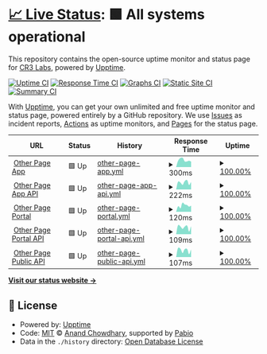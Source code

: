 # [📈 Live Status](https://status.other.page): <!--live status--> **🟩 All systems operational**

This repository contains the open-source uptime monitor and status page for [CR3 Labs](https://cr3labs.com), powered by [Upptime](https://github.com/upptime/upptime).

[![Uptime CI](https://github.com/cr3labs/other-page-status/workflows/Uptime%20CI/badge.svg)](https://github.com/cr3labs/other-page-status/actions?query=workflow%3A%22Uptime+CI%22)
[![Response Time CI](https://github.com/cr3labs/other-page-status/workflows/Response%20Time%20CI/badge.svg)](https://github.com/cr3labs/other-page-status/actions?query=workflow%3A%22Response+Time+CI%22)
[![Graphs CI](https://github.com/cr3labs/other-page-status/workflows/Graphs%20CI/badge.svg)](https://github.com/cr3labs/other-page-status/actions?query=workflow%3A%22Graphs+CI%22)
[![Static Site CI](https://github.com/cr3labs/other-page-status/workflows/Static%20Site%20CI/badge.svg)](https://github.com/cr3labs/other-page-status/actions?query=workflow%3A%22Static+Site+CI%22)
[![Summary CI](https://github.com/cr3labs/other-page-status/workflows/Summary%20CI/badge.svg)](https://github.com/cr3labs/other-page-status/actions?query=workflow%3A%22Summary+CI%22)

With [Upptime](https://upptime.js.org), you can get your own unlimited and free uptime monitor and status page, powered entirely by a GitHub repository. We use [Issues](https://github.com/cr3labs/other-page-status/issues) as incident reports, [Actions](https://github.com/cr3labs/other-page-status/actions) as uptime monitors, and [Pages](https://status.other.page) for the status page.

<!--start: status pages-->
<!-- This summary is generated by Upptime (https://github.com/upptime/upptime) -->
<!-- Do not edit this manually, your changes will be overwritten -->
<!-- prettier-ignore -->
| URL | Status | History | Response Time | Uptime |
| --- | ------ | ------- | ------------- | ------ |
| <img alt="" src="https://icons.duckduckgo.com/ip3/portal.other.page.ico" height="13"> [Other Page App](https://portal.other.page) | 🟩 Up | [other-page-app.yml](https://github.com/CR3Labs/other-page-status/commits/HEAD/history/other-page-app.yml) | <details><summary><img alt="Response time graph" src="./graphs/other-page-app/response-time-week.png" height="20"> 300ms</summary><br><a href="https://status.other.page/history/other-page-app"><img alt="Response time 302" src="https://img.shields.io/endpoint?url=https%3A%2F%2Fraw.githubusercontent.com%2FCR3Labs%2Fother-page-status%2FHEAD%2Fapi%2Fother-page-app%2Fresponse-time.json"></a><br><a href="https://status.other.page/history/other-page-app"><img alt="24-hour response time 265" src="https://img.shields.io/endpoint?url=https%3A%2F%2Fraw.githubusercontent.com%2FCR3Labs%2Fother-page-status%2FHEAD%2Fapi%2Fother-page-app%2Fresponse-time-day.json"></a><br><a href="https://status.other.page/history/other-page-app"><img alt="7-day response time 300" src="https://img.shields.io/endpoint?url=https%3A%2F%2Fraw.githubusercontent.com%2FCR3Labs%2Fother-page-status%2FHEAD%2Fapi%2Fother-page-app%2Fresponse-time-week.json"></a><br><a href="https://status.other.page/history/other-page-app"><img alt="30-day response time 305" src="https://img.shields.io/endpoint?url=https%3A%2F%2Fraw.githubusercontent.com%2FCR3Labs%2Fother-page-status%2FHEAD%2Fapi%2Fother-page-app%2Fresponse-time-month.json"></a><br><a href="https://status.other.page/history/other-page-app"><img alt="1-year response time 302" src="https://img.shields.io/endpoint?url=https%3A%2F%2Fraw.githubusercontent.com%2FCR3Labs%2Fother-page-status%2FHEAD%2Fapi%2Fother-page-app%2Fresponse-time-year.json"></a></details> | <details><summary><a href="https://status.other.page/history/other-page-app">100.00%</a></summary><a href="https://status.other.page/history/other-page-app"><img alt="All-time uptime 99.97%" src="https://img.shields.io/endpoint?url=https%3A%2F%2Fraw.githubusercontent.com%2FCR3Labs%2Fother-page-status%2FHEAD%2Fapi%2Fother-page-app%2Fuptime.json"></a><br><a href="https://status.other.page/history/other-page-app"><img alt="24-hour uptime 100.00%" src="https://img.shields.io/endpoint?url=https%3A%2F%2Fraw.githubusercontent.com%2FCR3Labs%2Fother-page-status%2FHEAD%2Fapi%2Fother-page-app%2Fuptime-day.json"></a><br><a href="https://status.other.page/history/other-page-app"><img alt="7-day uptime 100.00%" src="https://img.shields.io/endpoint?url=https%3A%2F%2Fraw.githubusercontent.com%2FCR3Labs%2Fother-page-status%2FHEAD%2Fapi%2Fother-page-app%2Fuptime-week.json"></a><br><a href="https://status.other.page/history/other-page-app"><img alt="30-day uptime 100.00%" src="https://img.shields.io/endpoint?url=https%3A%2F%2Fraw.githubusercontent.com%2FCR3Labs%2Fother-page-status%2FHEAD%2Fapi%2Fother-page-app%2Fuptime-month.json"></a><br><a href="https://status.other.page/history/other-page-app"><img alt="1-year uptime 99.97%" src="https://img.shields.io/endpoint?url=https%3A%2F%2Fraw.githubusercontent.com%2FCR3Labs%2Fother-page-status%2FHEAD%2Fapi%2Fother-page-app%2Fuptime-year.json"></a></details>
| <img alt="" src="https://icons.duckduckgo.com/ip3/api.other.page.ico" height="13"> [Other Page App API](https://api.other.page/core/v0/health) | 🟩 Up | [other-page-app-api.yml](https://github.com/CR3Labs/other-page-status/commits/HEAD/history/other-page-app-api.yml) | <details><summary><img alt="Response time graph" src="./graphs/other-page-app-api/response-time-week.png" height="20"> 222ms</summary><br><a href="https://status.other.page/history/other-page-app-api"><img alt="Response time 382" src="https://img.shields.io/endpoint?url=https%3A%2F%2Fraw.githubusercontent.com%2FCR3Labs%2Fother-page-status%2FHEAD%2Fapi%2Fother-page-app-api%2Fresponse-time.json"></a><br><a href="https://status.other.page/history/other-page-app-api"><img alt="24-hour response time 137" src="https://img.shields.io/endpoint?url=https%3A%2F%2Fraw.githubusercontent.com%2FCR3Labs%2Fother-page-status%2FHEAD%2Fapi%2Fother-page-app-api%2Fresponse-time-day.json"></a><br><a href="https://status.other.page/history/other-page-app-api"><img alt="7-day response time 222" src="https://img.shields.io/endpoint?url=https%3A%2F%2Fraw.githubusercontent.com%2FCR3Labs%2Fother-page-status%2FHEAD%2Fapi%2Fother-page-app-api%2Fresponse-time-week.json"></a><br><a href="https://status.other.page/history/other-page-app-api"><img alt="30-day response time 223" src="https://img.shields.io/endpoint?url=https%3A%2F%2Fraw.githubusercontent.com%2FCR3Labs%2Fother-page-status%2FHEAD%2Fapi%2Fother-page-app-api%2Fresponse-time-month.json"></a><br><a href="https://status.other.page/history/other-page-app-api"><img alt="1-year response time 382" src="https://img.shields.io/endpoint?url=https%3A%2F%2Fraw.githubusercontent.com%2FCR3Labs%2Fother-page-status%2FHEAD%2Fapi%2Fother-page-app-api%2Fresponse-time-year.json"></a></details> | <details><summary><a href="https://status.other.page/history/other-page-app-api">100.00%</a></summary><a href="https://status.other.page/history/other-page-app-api"><img alt="All-time uptime 99.84%" src="https://img.shields.io/endpoint?url=https%3A%2F%2Fraw.githubusercontent.com%2FCR3Labs%2Fother-page-status%2FHEAD%2Fapi%2Fother-page-app-api%2Fuptime.json"></a><br><a href="https://status.other.page/history/other-page-app-api"><img alt="24-hour uptime 100.00%" src="https://img.shields.io/endpoint?url=https%3A%2F%2Fraw.githubusercontent.com%2FCR3Labs%2Fother-page-status%2FHEAD%2Fapi%2Fother-page-app-api%2Fuptime-day.json"></a><br><a href="https://status.other.page/history/other-page-app-api"><img alt="7-day uptime 100.00%" src="https://img.shields.io/endpoint?url=https%3A%2F%2Fraw.githubusercontent.com%2FCR3Labs%2Fother-page-status%2FHEAD%2Fapi%2Fother-page-app-api%2Fuptime-week.json"></a><br><a href="https://status.other.page/history/other-page-app-api"><img alt="30-day uptime 100.00%" src="https://img.shields.io/endpoint?url=https%3A%2F%2Fraw.githubusercontent.com%2FCR3Labs%2Fother-page-status%2FHEAD%2Fapi%2Fother-page-app-api%2Fuptime-month.json"></a><br><a href="https://status.other.page/history/other-page-app-api"><img alt="1-year uptime 99.84%" src="https://img.shields.io/endpoint?url=https%3A%2F%2Fraw.githubusercontent.com%2FCR3Labs%2Fother-page-status%2FHEAD%2Fapi%2Fother-page-app-api%2Fuptime-year.json"></a></details>
| <img alt="" src="https://icons.duckduckgo.com/ip3/portal.other.page.ico" height="13"> [Other Page Portal](https://portal.other.page) | 🟩 Up | [other-page-portal.yml](https://github.com/CR3Labs/other-page-status/commits/HEAD/history/other-page-portal.yml) | <details><summary><img alt="Response time graph" src="./graphs/other-page-portal/response-time-week.png" height="20"> 120ms</summary><br><a href="https://status.other.page/history/other-page-portal"><img alt="Response time 272" src="https://img.shields.io/endpoint?url=https%3A%2F%2Fraw.githubusercontent.com%2FCR3Labs%2Fother-page-status%2FHEAD%2Fapi%2Fother-page-portal%2Fresponse-time.json"></a><br><a href="https://status.other.page/history/other-page-portal"><img alt="24-hour response time 86" src="https://img.shields.io/endpoint?url=https%3A%2F%2Fraw.githubusercontent.com%2FCR3Labs%2Fother-page-status%2FHEAD%2Fapi%2Fother-page-portal%2Fresponse-time-day.json"></a><br><a href="https://status.other.page/history/other-page-portal"><img alt="7-day response time 120" src="https://img.shields.io/endpoint?url=https%3A%2F%2Fraw.githubusercontent.com%2FCR3Labs%2Fother-page-status%2FHEAD%2Fapi%2Fother-page-portal%2Fresponse-time-week.json"></a><br><a href="https://status.other.page/history/other-page-portal"><img alt="30-day response time 141" src="https://img.shields.io/endpoint?url=https%3A%2F%2Fraw.githubusercontent.com%2FCR3Labs%2Fother-page-status%2FHEAD%2Fapi%2Fother-page-portal%2Fresponse-time-month.json"></a><br><a href="https://status.other.page/history/other-page-portal"><img alt="1-year response time 272" src="https://img.shields.io/endpoint?url=https%3A%2F%2Fraw.githubusercontent.com%2FCR3Labs%2Fother-page-status%2FHEAD%2Fapi%2Fother-page-portal%2Fresponse-time-year.json"></a></details> | <details><summary><a href="https://status.other.page/history/other-page-portal">100.00%</a></summary><a href="https://status.other.page/history/other-page-portal"><img alt="All-time uptime 99.97%" src="https://img.shields.io/endpoint?url=https%3A%2F%2Fraw.githubusercontent.com%2FCR3Labs%2Fother-page-status%2FHEAD%2Fapi%2Fother-page-portal%2Fuptime.json"></a><br><a href="https://status.other.page/history/other-page-portal"><img alt="24-hour uptime 100.00%" src="https://img.shields.io/endpoint?url=https%3A%2F%2Fraw.githubusercontent.com%2FCR3Labs%2Fother-page-status%2FHEAD%2Fapi%2Fother-page-portal%2Fuptime-day.json"></a><br><a href="https://status.other.page/history/other-page-portal"><img alt="7-day uptime 100.00%" src="https://img.shields.io/endpoint?url=https%3A%2F%2Fraw.githubusercontent.com%2FCR3Labs%2Fother-page-status%2FHEAD%2Fapi%2Fother-page-portal%2Fuptime-week.json"></a><br><a href="https://status.other.page/history/other-page-portal"><img alt="30-day uptime 100.00%" src="https://img.shields.io/endpoint?url=https%3A%2F%2Fraw.githubusercontent.com%2FCR3Labs%2Fother-page-status%2FHEAD%2Fapi%2Fother-page-portal%2Fuptime-month.json"></a><br><a href="https://status.other.page/history/other-page-portal"><img alt="1-year uptime 99.97%" src="https://img.shields.io/endpoint?url=https%3A%2F%2Fraw.githubusercontent.com%2FCR3Labs%2Fother-page-status%2FHEAD%2Fapi%2Fother-page-portal%2Fuptime-year.json"></a></details>
| <img alt="" src="https://icons.duckduckgo.com/ip3/api.other.page.ico" height="13"> [Other Page Portal API](https://api.other.page/portal/v1/health) | 🟩 Up | [other-page-portal-api.yml](https://github.com/CR3Labs/other-page-status/commits/HEAD/history/other-page-portal-api.yml) | <details><summary><img alt="Response time graph" src="./graphs/other-page-portal-api/response-time-week.png" height="20"> 109ms</summary><br><a href="https://status.other.page/history/other-page-portal-api"><img alt="Response time 248" src="https://img.shields.io/endpoint?url=https%3A%2F%2Fraw.githubusercontent.com%2FCR3Labs%2Fother-page-status%2FHEAD%2Fapi%2Fother-page-portal-api%2Fresponse-time.json"></a><br><a href="https://status.other.page/history/other-page-portal-api"><img alt="24-hour response time 52" src="https://img.shields.io/endpoint?url=https%3A%2F%2Fraw.githubusercontent.com%2FCR3Labs%2Fother-page-status%2FHEAD%2Fapi%2Fother-page-portal-api%2Fresponse-time-day.json"></a><br><a href="https://status.other.page/history/other-page-portal-api"><img alt="7-day response time 109" src="https://img.shields.io/endpoint?url=https%3A%2F%2Fraw.githubusercontent.com%2FCR3Labs%2Fother-page-status%2FHEAD%2Fapi%2Fother-page-portal-api%2Fresponse-time-week.json"></a><br><a href="https://status.other.page/history/other-page-portal-api"><img alt="30-day response time 114" src="https://img.shields.io/endpoint?url=https%3A%2F%2Fraw.githubusercontent.com%2FCR3Labs%2Fother-page-status%2FHEAD%2Fapi%2Fother-page-portal-api%2Fresponse-time-month.json"></a><br><a href="https://status.other.page/history/other-page-portal-api"><img alt="1-year response time 248" src="https://img.shields.io/endpoint?url=https%3A%2F%2Fraw.githubusercontent.com%2FCR3Labs%2Fother-page-status%2FHEAD%2Fapi%2Fother-page-portal-api%2Fresponse-time-year.json"></a></details> | <details><summary><a href="https://status.other.page/history/other-page-portal-api">100.00%</a></summary><a href="https://status.other.page/history/other-page-portal-api"><img alt="All-time uptime 99.78%" src="https://img.shields.io/endpoint?url=https%3A%2F%2Fraw.githubusercontent.com%2FCR3Labs%2Fother-page-status%2FHEAD%2Fapi%2Fother-page-portal-api%2Fuptime.json"></a><br><a href="https://status.other.page/history/other-page-portal-api"><img alt="24-hour uptime 100.00%" src="https://img.shields.io/endpoint?url=https%3A%2F%2Fraw.githubusercontent.com%2FCR3Labs%2Fother-page-status%2FHEAD%2Fapi%2Fother-page-portal-api%2Fuptime-day.json"></a><br><a href="https://status.other.page/history/other-page-portal-api"><img alt="7-day uptime 100.00%" src="https://img.shields.io/endpoint?url=https%3A%2F%2Fraw.githubusercontent.com%2FCR3Labs%2Fother-page-status%2FHEAD%2Fapi%2Fother-page-portal-api%2Fuptime-week.json"></a><br><a href="https://status.other.page/history/other-page-portal-api"><img alt="30-day uptime 99.68%" src="https://img.shields.io/endpoint?url=https%3A%2F%2Fraw.githubusercontent.com%2FCR3Labs%2Fother-page-status%2FHEAD%2Fapi%2Fother-page-portal-api%2Fuptime-month.json"></a><br><a href="https://status.other.page/history/other-page-portal-api"><img alt="1-year uptime 99.78%" src="https://img.shields.io/endpoint?url=https%3A%2F%2Fraw.githubusercontent.com%2FCR3Labs%2Fother-page-status%2FHEAD%2Fapi%2Fother-page-portal-api%2Fuptime-year.json"></a></details>
| <img alt="" src="https://icons.duckduckgo.com/ip3/api.other.page.ico" height="13"> [Other Page Public API](https://api.other.page/v1/health) | 🟩 Up | [other-page-public-api.yml](https://github.com/CR3Labs/other-page-status/commits/HEAD/history/other-page-public-api.yml) | <details><summary><img alt="Response time graph" src="./graphs/other-page-public-api/response-time-week.png" height="20"> 107ms</summary><br><a href="https://status.other.page/history/other-page-public-api"><img alt="Response time 109" src="https://img.shields.io/endpoint?url=https%3A%2F%2Fraw.githubusercontent.com%2FCR3Labs%2Fother-page-status%2FHEAD%2Fapi%2Fother-page-public-api%2Fresponse-time.json"></a><br><a href="https://status.other.page/history/other-page-public-api"><img alt="24-hour response time 61" src="https://img.shields.io/endpoint?url=https%3A%2F%2Fraw.githubusercontent.com%2FCR3Labs%2Fother-page-status%2FHEAD%2Fapi%2Fother-page-public-api%2Fresponse-time-day.json"></a><br><a href="https://status.other.page/history/other-page-public-api"><img alt="7-day response time 107" src="https://img.shields.io/endpoint?url=https%3A%2F%2Fraw.githubusercontent.com%2FCR3Labs%2Fother-page-status%2FHEAD%2Fapi%2Fother-page-public-api%2Fresponse-time-week.json"></a><br><a href="https://status.other.page/history/other-page-public-api"><img alt="30-day response time 115" src="https://img.shields.io/endpoint?url=https%3A%2F%2Fraw.githubusercontent.com%2FCR3Labs%2Fother-page-status%2FHEAD%2Fapi%2Fother-page-public-api%2Fresponse-time-month.json"></a><br><a href="https://status.other.page/history/other-page-public-api"><img alt="1-year response time 109" src="https://img.shields.io/endpoint?url=https%3A%2F%2Fraw.githubusercontent.com%2FCR3Labs%2Fother-page-status%2FHEAD%2Fapi%2Fother-page-public-api%2Fresponse-time-year.json"></a></details> | <details><summary><a href="https://status.other.page/history/other-page-public-api">100.00%</a></summary><a href="https://status.other.page/history/other-page-public-api"><img alt="All-time uptime 99.76%" src="https://img.shields.io/endpoint?url=https%3A%2F%2Fraw.githubusercontent.com%2FCR3Labs%2Fother-page-status%2FHEAD%2Fapi%2Fother-page-public-api%2Fuptime.json"></a><br><a href="https://status.other.page/history/other-page-public-api"><img alt="24-hour uptime 100.00%" src="https://img.shields.io/endpoint?url=https%3A%2F%2Fraw.githubusercontent.com%2FCR3Labs%2Fother-page-status%2FHEAD%2Fapi%2Fother-page-public-api%2Fuptime-day.json"></a><br><a href="https://status.other.page/history/other-page-public-api"><img alt="7-day uptime 100.00%" src="https://img.shields.io/endpoint?url=https%3A%2F%2Fraw.githubusercontent.com%2FCR3Labs%2Fother-page-status%2FHEAD%2Fapi%2Fother-page-public-api%2Fuptime-week.json"></a><br><a href="https://status.other.page/history/other-page-public-api"><img alt="30-day uptime 99.84%" src="https://img.shields.io/endpoint?url=https%3A%2F%2Fraw.githubusercontent.com%2FCR3Labs%2Fother-page-status%2FHEAD%2Fapi%2Fother-page-public-api%2Fuptime-month.json"></a><br><a href="https://status.other.page/history/other-page-public-api"><img alt="1-year uptime 99.76%" src="https://img.shields.io/endpoint?url=https%3A%2F%2Fraw.githubusercontent.com%2FCR3Labs%2Fother-page-status%2FHEAD%2Fapi%2Fother-page-public-api%2Fuptime-year.json"></a></details>

<!--end: status pages-->

[**Visit our status website →**](https://status.other.page)

## 📄 License

- Powered by: [Upptime](https://github.com/upptime/upptime)
- Code: [MIT](./LICENSE) © [Anand Chowdhary](https://anandchowdhary.com), supported by [Pabio](https://pabio.com)
- Data in the `./history` directory: [Open Database License](https://opendatacommons.org/licenses/odbl/1-0/)
